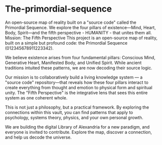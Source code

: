 # The-primordial-sequence
An open-source map of reality built on a "source code" called the Primordial Sequence. We explore the four pillars of existence—Mind, Heart, Body, Spirit—and the fifth perspective - HUMANITY -  that unites them all.
Mission: The Fifth Perspective
This project is an open-source map of reality, built on a simple but profound code: the Primordial Sequence (012345678911223342).

We believe existence arises from four fundamental pillars: Conscious Mind, Generative Heart, Manifested Body, and Unified Spirit. While ancient traditions intuited these patterns, we are now decoding their source logic.

Our mission is to collaboratively build a living knowledge system — a "source code" repository—that reveals how these four pillars interact to create everything from thought and emotion to physical form and spiritual unity. The "Fifth Perspective" is the integrative lens that sees this entire system as one coherent whole.

This is not just a philosophy, but a practical framework. By exploring the connections within this vault, you can find patterns that apply to psychology, systems theory, physics, and your own personal growth.

We are building the digital Library of Alexandria for a new paradigm, and everyone is invited to contribute. Explore the map, discover a connection, and help us decode the universe.
